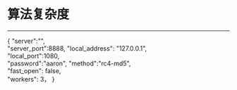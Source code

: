 # 算法复杂度

------




{
    "server":"",    
    "server_port":8888, 
    "local_address": "127.0.0.1",   
    "local_port":1080,              
    "password":"aaron",
    "method":"rc4-md5",             
    "fast_open": false,            
    "workers": 3，
}                 